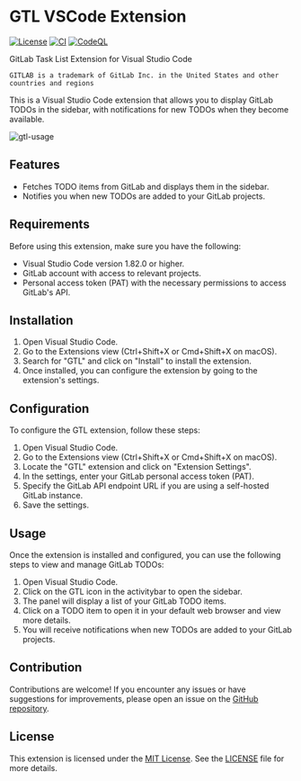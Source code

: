 # GTL VSCode Extension

[![License](https://img.shields.io/badge/License-MIT-blue.svg)](https://opensource.org/licenses/MIT)
[![CI](https://github.com/seita1996/vscode-gtl/actions/workflows/ci.yml/badge.svg)](https://github.com/seita1996/vscode-gtl/actions/workflows/ci.yml)
[![CodeQL](https://github.com/seita1996/vscode-gtl/actions/workflows/codeql.yml/badge.svg)](https://github.com/seita1996/vscode-gtl/actions/workflows/codeql.yml)

GitLab Task List Extension for Visual Studio Code

```
GITLAB is a trademark of GitLab Inc. in the United States and other countries and regions
```

This is a Visual Studio Code extension that allows you to display GitLab TODOs in the sidebar, with notifications for new TODOs when they become available.

![gtl-usage](https://github.com/seita1996/vscode-gtl/assets/19267892/09e70500-83f1-4071-bdd4-cfcc082100f5)

## Features

- Fetches TODO items from GitLab and displays them in the sidebar.
- Notifies you when new TODOs are added to your GitLab projects.

## Requirements

Before using this extension, make sure you have the following:

- Visual Studio Code version 1.82.0 or higher.
- GitLab account with access to relevant projects.
- Personal access token (PAT) with the necessary permissions to access GitLab's API.

## Installation

1. Open Visual Studio Code.
2. Go to the Extensions view (Ctrl+Shift+X or Cmd+Shift+X on macOS).
3. Search for "GTL" and click on "Install" to install the extension.
4. Once installed, you can configure the extension by going to the extension's settings.

## Configuration

To configure the GTL extension, follow these steps:

1. Open Visual Studio Code.
2. Go to the Extensions view (Ctrl+Shift+X or Cmd+Shift+X on macOS).
3. Locate the "GTL" extension and click on "Extension Settings".
4. In the settings, enter your GitLab personal access token (PAT).
5. Specify the GitLab API endpoint URL if you are using a self-hosted GitLab instance.
6. Save the settings.

## Usage

Once the extension is installed and configured, you can use the following steps to view and manage GitLab TODOs:

1. Open Visual Studio Code.
2. Click on the GTL icon in the activitybar to open the sidebar.
3. The panel will display a list of your GitLab TODO items.
4. Click on a TODO item to open it in your default web browser and view more details.
5. You will receive notifications when new TODOs are added to your GitLab projects.

## Contribution

Contributions are welcome! If you encounter any issues or have suggestions for improvements, please open an issue on the [GitHub repository](https://github.com/seita1996/vscode-gtl).

## License

This extension is licensed under the [MIT License](https://opensource.org/licenses/MIT). See the [LICENSE](LICENSE) file for more details.
